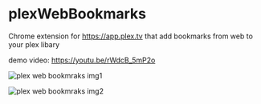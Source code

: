 # plexWebBookmarks
Chrome extension for https://app.plex.tv that add bookmarks from web to your plex libary

demo video: https://youtu.be/rWdcB_5mP2o

![plex web bookmraks img1](https://raw.githubusercontent.com/user928/plexWebBookmarks/master/icons/img/plex-bookmarks-video-new.mp4%202019-02-05%2014-02-51.jpg)

![plex web bookmraks img2](https://raw.githubusercontent.com/user928/plexWebBookmarks/master/icons/img/plex-bookmarks-video-new.mp4%202019-02-05%2014-05-06.jpg)
